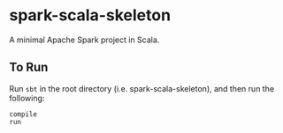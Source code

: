 # spark-scala-skeleton
A minimal Apache Spark project in Scala.

## To Run
Run `sbt` in the root directory (i.e. spark-scala-skeleton), and then run the following:
```
compile
run
```
